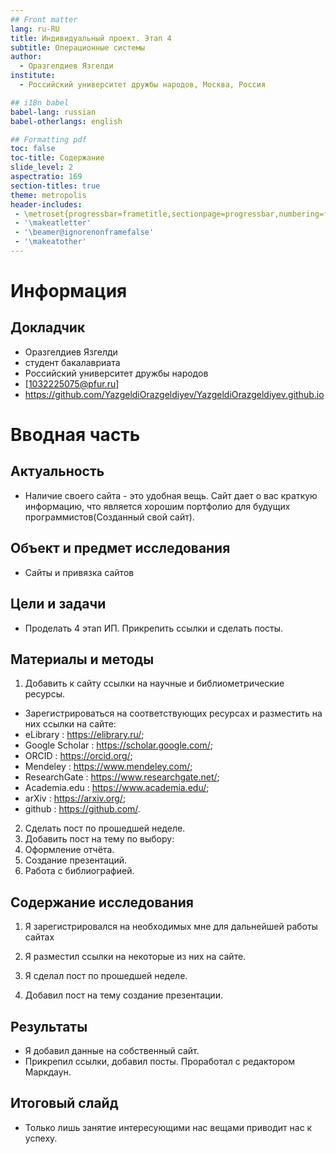 ```yaml
---
## Front matter
lang: ru-RU
title: Индивидуальный проект. Этап 4
subtitle: Операционные системы
author:
  - Оразгелдиев Язгелди
institute:
  - Российский университет дружбы народов, Москва, Россия

## i18n babel
babel-lang: russian
babel-otherlangs: english

## Formatting pdf
toc: false
toc-title: Содержание
slide_level: 2
aspectratio: 169
section-titles: true
theme: metropolis
header-includes:
 - \metroset{progressbar=frametitle,sectionpage=progressbar,numbering=fraction}
 - '\makeatletter'
 - '\beamer@ignorenonframefalse'
 - '\makeatother'
---
```


# Информация

## Докладчик

  * Оразгелдиев Язгелди
  * студент бакалавриата
  * Российский университет дружбы народов
  * [1032225075@pfur.ru]
  * <https://github.com/YazgeldiOrazgeldiyev/YazgeldiOrazgeldiyev.github.io>

# Вводная часть

## Актуальность

- Наличие своего сайта - это удобная вещь. Сайт дает о вас краткую информацию, что является хорошим портфолио для будущих программистов(Созданный свой сайт).

## Объект и предмет исследования

- Сайты и привязка сайтов

## Цели и задачи

- Проделать 4 этап ИП. Прикрепить ссылки и сделать посты.

## Материалы и методы

1. Добавить к сайту ссылки на научные и библиометрические ресурсы.
- Зарегистрироваться на соответствующих ресурсах и разместить на них ссылки на сайте:
- eLibrary : https://elibrary.ru/;
- Google Scholar : https://scholar.google.com/;
- ORCID : https://orcid.org/;
- Mendeley : https://www.mendeley.com/;
- ResearchGate : https://www.researchgate.net/;
- Academia.edu : https://www.academia.edu/;
- arXiv : https://arxiv.org/;
- github : https://github.com/.
2. Сделать пост по прошедшей неделе.
3. Добавить пост на тему по выбору:
4. Оформление отчёта.
5. Создание презентаций.
6. Работа с библиографией.

## Содержание исследования

1. Я зарегистрировался на необходимых мне для дальнейшей работы сайтах

2. Я разместил ссылки на некоторые из них на сайте.

3. Я сделал пост по прошедшей неделе.

4. Добавил пост на тему создание презентации.

## Результаты

- Я добавил данные на собственный сайт. 
- Прикрепил ссылки, добавил посты. Проработал с редактором Маркдаун.

## Итоговый слайд

- Только лишь занятие интересующими нас вещами приводит нас к успеху.
